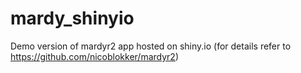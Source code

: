 # mardy_shinyio
Demo version of mardyr2 app hosted on shiny.io (for details refer to https://github.com/nicoblokker/mardyr2)
